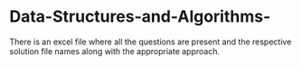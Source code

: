 # Data-Structures-and-Algorithms-
There is an excel file where all the questions are present and the respective solution file names along with the appropriate approach.
